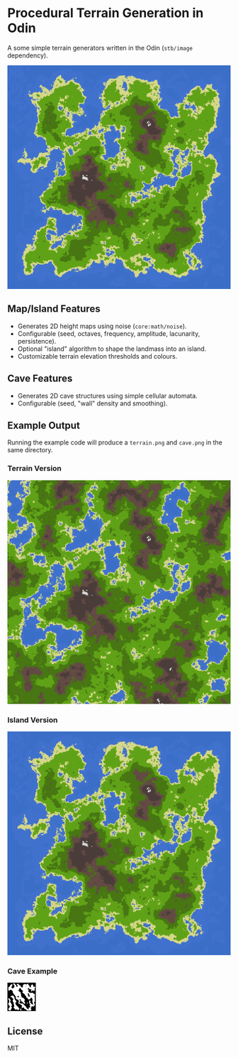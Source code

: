 # Procedural Terrain Generation in Odin

A some simple terrain generators written in the Odin (`stb/image` dependency).

![Odin World Generator](example_island.png)

## Map/Island Features

*   Generates 2D height maps using noise (`core:math/noise`).
*   Configurable (seed, octaves, frequency, amplitude, lacunarity, persistence).
*   Optional "island" algorithm to shape the landmass into an island.
*   Customizable terrain elevation thresholds and colours.

## Cave Features

*   Generates 2D cave structures using simple cellular automata.
*   Configurable (seed, "wall" density and smoothing).

## Example Output

Running the example code will produce a `terrain.png` and `cave.png` in the same directory.

### Terrain Version

![Odin Terrain Generator](example_terrain.png)

### Island Version

![Odin Terrain Generator](example_island.png)

### Cave Example 

![Odin Terrain Generator](example_cave.png)

## License

MIT
